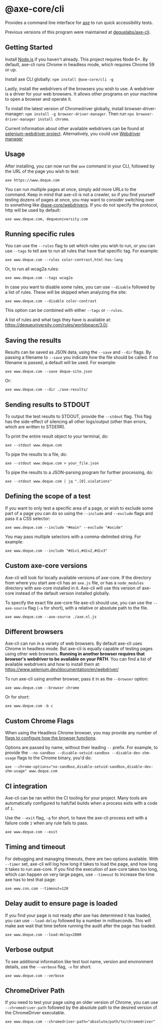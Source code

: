 # @axe-core/cli

Provides a command line interface for [axe](https://github.com/dequelabs/axe-core) to run quick accessibility tests.

Previous versions of this program were maintained at [dequelabs/axe-cli](https://github.com/dequelabs/axe-cli).

## Getting Started

Install [Node.js](https://docs.npmjs.com/getting-started/installing-node) if you haven't already. This project requires Node 6+. By default, axe-cli runs Chrome in headless mode, which requires Chrome 59 or up.

Install axe CLI globally: `npm install @axe-core/cli -g`

Lastly, install the webdrivers of the browsers you wish to use. A webdriver is a driver for your web browsers. It allows other programs on your machine to open a browser and operate it.

To install the latest version of Chromedriver globally, install browser-driver-manager: `npm install -g browser-driver-manager`. Then run `npx browser-driver-manager install chrome`.

Current information about other available webdrivers can be found at [selenium-webdriver project](https://www.npmjs.com/package/selenium-webdriver). Alternatively, you could use [Webdriver manager](https://www.npmjs.com/package/webdriver-manager)

## Usage

After installing, you can now run the `axe` command in your CLI, followed by the URL of the page you wish to test:

```
axe https://www.deque.com
```

You can run multiple pages at once, simply add more URLs to the command. Keep in mind that axe-cli is not a crawler, so if you find yourself testing dozens of pages at once, you may want to consider switching over to something like [@axe-core/webdriverjs](https://www.npmjs.com/package/@axe-core/webdriverjs). If you do not specify the protocol, http will be used by default:

```
axe www.deque.com, dequeuniversity.com
```

## Running specific rules

You can use the `--rules` flag to set which rules you wish to run, or you can use `--tags` to tell axe to run all rules that have that specific tag. For example:

```
axe www.deque.com --rules color-contrast,html-has-lang
```

Or, to run all wcag2a rules:

```
axe www.deque.com --tags wcag2a
```

In case you want to disable some rules, you can use `--disable` followed by a list of rules. These will be skipped when analyzing the site:

```
axe www.deque.com --disable color-contrast
```

This option can be combined with either `--tags` or `--rules`.

A list of rules and what tags they have is available at: https://dequeuniversity.com/rules/worldspace/3.0/.

## Saving the results

Results can be saved as JSON data, using the `--save` and `--dir` flags. By passing a filename to `--save` you indicate how the file should be called. If no filename is passed, a default will be used. For example:

```
axe www.deque.com --save deque-site.json
```

Or:

```
axe www.deque.com --dir ./axe-results/
```

## Sending results to STDOUT

To output the test results to STDOUT, provide the `--stdout` flag. This flag has the side-effect of silencing all other logs/output (other than errors, which are written to STDERR).

To print the entire result object to your terminal, do:

```
axe --stdout www.deque.com
```

To pipe the results to a file, do:

```
axe --stdout www.deque.com > your_file.json
```

To pipe the results to a JSON-parsing program for further processing, do:

```
axe --stdout www.deque.com | jq ".[0].violations"
```

## Defining the scope of a test

If you want to only test a specific area of a page, or wish to exclude some part of a page you can do so using the `--include` and `--exclude` flags and pass it a CSS selector:

```
axe www.deque.com --include "#main" --exclude "#aside"
```

You may pass multiple selectors with a comma-delimited string. For example:

```
axe www.deque.com --include "#div1,#div2,#div3"
```

## Custom axe-core versions

Axe-cli will look for locally available versions of axe-core. If the directory from where you start axe-cli has an `axe.js` file, or has a `node_modules` directory with axe-core installed in it. Axe-cli will use this version of axe-core instead of the default version installed globally.

To specify the exact file axe-core file axe-cli should use, you can use the `--axe-source` flag (`-a` for short), with a relative or absolute path to the file.

```
axe www.deque.com --axe-source ./axe.nl.js
```

## Different browsers

Axe-cli can run in a variety of web browsers. By default axe-cli uses Chrome in headless mode. But axe-cli is equally capable of testing pages using other web browsers. **Running in another browser requires that browser's webdriver to be available on your PATH**. You can find a list of available webdrivers and how to install them at: https://www.selenium.dev/documentation/en/webdriver/

To run axe-cli using another browser, pass it in as the `--browser` option:

```
axe www.deque.com --browser chrome
```

Or for short:

```
axe www.deque.com -b c
```

## Custom Chrome Flags

When using the Headless Chrome browser, you may provide any number of [flags to configure how the browser functions](https://peter.sh/experiments/chromium-command-line-switches/).

Options are passed by name, without their leading `--` prefix. For example, to provide the `--no-sandbox --disable-setuid-sandbox --disable-dev-shm-usage` flags to the Chrome binary, you'd do:

```
axe --chrome-options="no-sandbox,disable-setuid-sandbox,disable-dev-shm-usage" www.deque.com
```

## CI integration

Axe-cli can be ran within the CI tooling for your project. Many tools are automatically configured to halt/fail builds when a process exits with a code of `1`.

Use the `--exit` flag, `-q` for short, to have the axe-cli process exit with a failure code `1` when any rule fails to pass.

```
axe www.deque.com --exit
```

## Timing and timeout

For debugging and managing timeouts, there are two options available. With `--timer` set, axe-cli will log how long it takes to load the page, and how long it takes to run axe-core. If you find the execution of axe-core takes too long, which can happen on very large pages, use `--timeout` to increase the time axe has to test that page:

```
axe www.cnn.com --timeout=120
```

## Delay audit to ensure page is loaded

If you find your page is not ready after axe has determined it has loaded, you can use `--load-delay` followed by a number in milliseconds. This will make axe wait that time before running the audit after the page has loaded.

```
axe www.deque.com --load-delay=2000
```

## Verbose output

To see additional information like test tool name, version and environment details, use the `--verbose` flag, `-v` for short.

```
axe www.deque.com --verbose
```

## ChromeDriver Path

If you need to test your page using an older version of Chrome, you can use `--chromedriver-path` followed by the absolute path to the desired version of the ChromeDriver executable.

```
axe www.deque.com --chromedriver-path="absolute/path/to/chromedriver"
```
